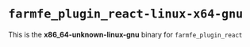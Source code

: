 # `farmfe_plugin_react-linux-x64-gnu`

This is the **x86_64-unknown-linux-gnu** binary for `farmfe_plugin_react`

